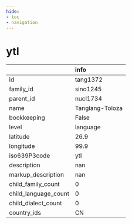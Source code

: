 ```yaml
---
hide:
- toc
- navigation
---
```

# ytl
|                      | info            |
|:---------------------|:----------------|
| id                   | tang1372        |
| family_id            | sino1245        |
| parent_id            | nucl1734        |
| name                 | Tanglang-Toloza |
| bookkeeping          | False           |
| level                | language        |
| latitude             | 26.9            |
| longitude            | 99.9            |
| iso639P3code         | ytl             |
| description          | nan             |
| markup_description   | nan             |
| child_family_count   | 0               |
| child_language_count | 0               |
| child_dialect_count  | 0               |
| country_ids          | CN              |